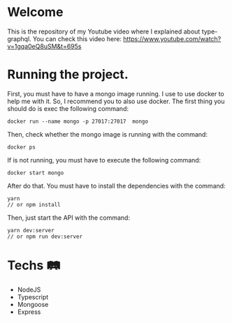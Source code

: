 # Welcome

This is the repository of my Youtube video where I explained about type-graphql.
You can check this video here: https://www.youtube.com/watch?v=1gqa0eQ8uSM&t=695s

# Running the project. 

First, you must have to have a mongo image running. I use to use docker to help me with it. So, I recommend you to also use docker.
The first thing you should do is exec the following command:

    docker run --name mongo -p 27017:27017  mongo
  
Then, check whether the mongo image is running with the command:

    docker ps 
  
If is not running, you must have to execute the following command:

    docker start mongo
  
After do that. You must have to install the dependencies with the command:

    yarn
    // or npm install 
  
Then, just start the API with the command:

    yarn dev:server
    // or npm run dev:server
  
# Techs 🛤 

- NodeJS
- Typescript
- Mongoose
- Express
